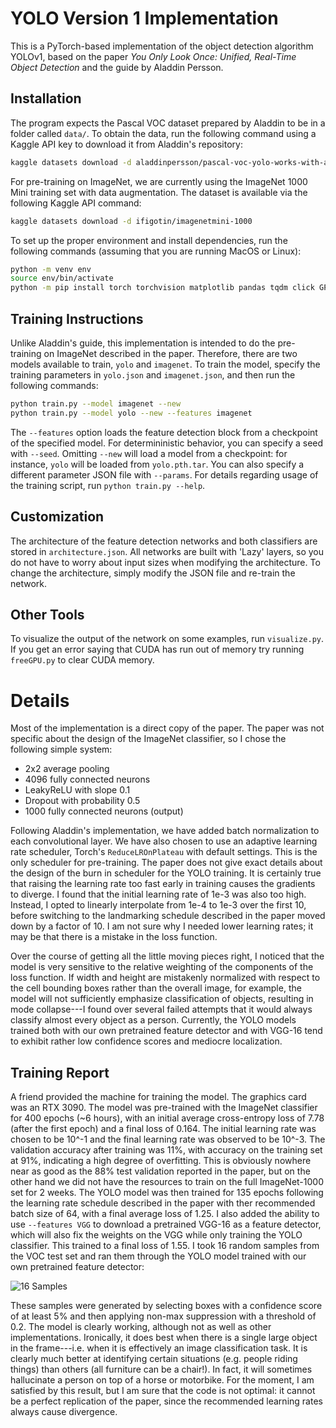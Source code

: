 # YOLO Version 1 Implementation

This is a PyTorch-based implementation of the object detection algorithm YOLOv1, based on the paper _You Only Look Once: Unified, Real-Time Object Detection_ and the guide by Aladdin Persson.

## Installation

The program expects the Pascal VOC dataset prepared by Aladdin to be in a folder called `data/`. To obtain the data, run the following command using a Kaggle API key to download it from Aladdin's repository:

```sh
kaggle datasets download -d aladdinpersson/pascal-voc-yolo-works-with-albumentations
```

For pre-training on ImageNet, we are currently using the ImageNet 1000 Mini training set with data augmentation. The dataset is available via the following Kaggle API command:

```sh
kaggle datasets download -d ifigotin/imagenetmini-1000
```

To set up the proper environment and install dependencies, run the following commands (assuming that you are running MacOS or Linux):

```sh
python -m venv env
source env/bin/activate
python -m pip install torch torchvision matplotlib pandas tqdm click GPUtil
```

## Training Instructions

Unlike Aladdin's guide, this implementation is intended to do the pre-training on ImageNet described in the paper. Therefore, there are two models available to train, `yolo` and `imagenet`. To train the model, specify the training parameters in `yolo.json` and `imagenet.json`, and then run the following commands:

```sh
python train.py --model imagenet --new
python train.py --model yolo --new --features imagenet
```

The `--features` option loads the feature detection block from a checkpoint of the specified model. For determininistic behavior, you can specify a seed with `--seed`. Omitting `--new` will load a model from a checkpoint: for instance, `yolo` will be loaded from `yolo.pth.tar`. You can also specify a different parameter JSON file with `--params`. For details regarding usage of the training script, run `python train.py --help`. 

## Customization

The architecture of the feature detection networks and both classifiers are stored in `architecture.json`. All networks are built with 'Lazy' layers, so you do not have to worry about input sizes when modifying the architecture. To change the architecture, simply modify the JSON file and re-train the network.

## Other Tools

To visualize the output of the network on some examples, run `visualize.py`. If you get an error saying that CUDA has run out of memory try running `freeGPU.py` to clear CUDA memory. 

# Details

Most of the implementation is a direct copy of the paper. The paper was not specific about the design of the ImageNet classifier, so I chose the following simple system: 
- 2x2 average pooling
- 4096 fully connected neurons
- LeakyReLU with slope 0.1
- Dropout with probability 0.5
- 1000 fully connected neurons (output)

Following Aladdin's implementation, we have added batch normalization to each convolutional layer. We have also chosen to use an adaptive learning rate scheduler, Torch's `ReduceLROnPlateau` with default settings. This is the only scheduler for pre-training. The paper does not give exact details about the design of the burn in scheduler for the YOLO training. It is certainly true that raising the learning rate too fast early in training causes the gradients to diverge. I found that the initial learning rate of 1e-3 was also too high. Instead, I opted to linearly interpolate from 1e-4 to 1e-3 over the first 10, before switching to the landmarking schedule described in the paper moved down by a factor of 10. I am not sure why I needed lower learning rates; it may be that there is a mistake in the loss function.

Over the course of getting all the little moving pieces right, I noticed that the model is very sensitive to the relative weighting of the components of the loss function. If width and height are mistakenly normalized with respect to the cell bounding boxes rather than the overall image, for example, the model will not sufficiently emphasize classification of objects, resulting in mode collapse---I found over several failed attempts that it would always classify almost every object as a person. Currently, the YOLO models trained both with our own pretrained feature detector and with VGG-16 tend to exhibit rather low confidence scores and mediocre localization.

## Training Report

A friend provided the machine for training the model. The graphics card was an RTX 3090. The model was pre-trained with the ImageNet classifier for 400 epochs (~6 hours), with an initial average cross-entropy loss of 7.78 (after the first epoch) and a final loss of 0.164. The initial learning rate was chosen to be 10^-1 and the final learning rate was observed to be 10^-3. The validation accuracy after training was 11%, with accuracy on the training set at 91%, indicating a high degree of overfitting. This is obviously nowhere near as good as the 88% test validation reported in the paper, but on the other hand we did not have the resources to train on the full ImageNet-1000 set for 2 weeks. The YOLO model was then trained for 135 epochs following the learning rate schedule described in the paper with ther recommended batch size of 64, with a final average loss of 1.25. I also added the ability to use `--features VGG` to download a pretrained VGG-16 as a feature detector, which will also fix the weights on the VGG while only training the YOLO classifier. This trained to a final loss of 1.55. I took 16 random samples from the VOC test set and ran them through the YOLO model trained with our own pretrained feature detector:

![16 Samples](https://github.com/a-g-moore/YOLO/plot.png)

These samples were generated by selecting boxes with a confidence score of at least 5% and then applying non-max suppression with a threshold of 0.2. The model is clearly working, although not as well as other implementations. Ironically, it does best when there is a single large object in the frame---i.e. when it is effectively an image classification task. It is clearly much better at identifying certain situations (e.g. people riding things) than others (all furniture can be a chair!). In fact, it will sometimes hallucinate a person on top of a horse or motorbike. For the moment, I am satisfied by this result, but I am sure that the code is not optimal: it cannot be a perfect replication of the paper, since the recommended learning rates always cause divergence. 